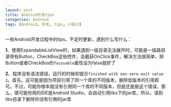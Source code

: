 ```yaml
---
layout: post
title: Android开发tips
categories: Android
tags: [Android, 开发, tips, 小贴士]
---
```


一些Android开发过程中的tips，不定时更新，遇到什么写什么：

**1**、使用ExpandableListView时，如果遇到一级目录无法展开时，可能是一级路目录带有Button，CheckBox这些控件，会截获OnClick事件，解决方法很简单，把Button或者CheckBox的`focusable`属性设为false就好了

**2**、程序没有语法错误，运行的时候却提示`finished with non-zero exit value 2`。首先，这可能是因为项目引用了同一个库的不同版本，删除低版本的引用即可。不过，可能你根本就没有引用同一个库的不同版本，但是还是报这个错误，那么，很可能你用的IDE是Android Studio，会自动引用libs下的jar库，所以，请到libs目录下删除你没有引用的jar库
